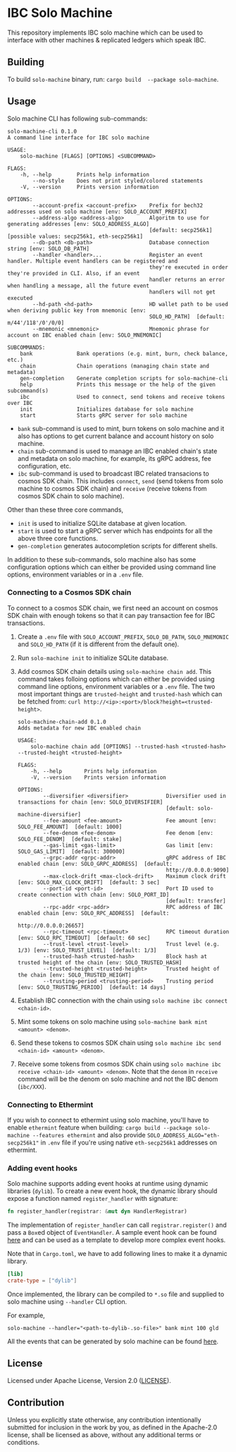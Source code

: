 # IBC Solo Machine

This repository implements IBC solo machine which can be used to interface with other machines & replicated ledgers
which speak IBC.

## Building

To build `solo-machine` binary, run: `cargo build  --package solo-machine`.

## Usage

Solo machine CLI has following sub-commands:

```
solo-machine-cli 0.1.0
A command line interface for IBC solo machine

USAGE:
    solo-machine [FLAGS] [OPTIONS] <SUBCOMMAND>

FLAGS:
    -h, --help        Prints help information
        --no-style    Does not print styled/colored statements
    -V, --version     Prints version information

OPTIONS:
        --account-prefix <account-prefix>    Prefix for bech32 addresses used on solo machine [env: SOLO_ACCOUNT_PREFIX]
        --address-algo <address-algo>        Algoritm to use for generating addresses [env: SOLO_ADDRESS_ALGO]
                                             [default: secp256k1]  [possible values: secp256k1, eth-secp256k1]
        --db-path <db-path>                  Database connection string [env: SOLO_DB_PATH]
        --handler <handler>...               Register an event handler. Multiple event handlers can be registered and
                                             they're executed in order they're provided in CLI. Also, if an event
                                             handler returns an error when handling a message, all the future event
                                             handlers will not get executed
        --hd-path <hd-path>                  HD wallet path to be used when deriving public key from mnemonic [env:
                                             SOLO_HD_PATH]  [default: m/44'/118'/0'/0/0]
        --mnemonic <mnemonic>                Mnemonic phrase for account on IBC enabled chain [env: SOLO_MNEMONIC]

SUBCOMMANDS:
    bank              Bank operations (e.g. mint, burn, check balance, etc.)
    chain             Chain operations (managing chain state and metadata)
    gen-completion    Generate completion scripts for solo-machine-cli
    help              Prints this message or the help of the given subcommand(s)
    ibc               Used to connect, send tokens and receive tokens over IBC
    init              Initializes database for solo machine
    start             Starts gRPC server for solo machine
```

- `bank` sub-command is used to mint, burn tokens on solo machine and it also has options to get current balance and
  account history on solo machine.
- `chain` sub-command is used to manage an IBC enabled chain's state and metadata on solo machine, for example, its
  gRPC address, fee configuration, etc.
- `ibc` sub-command is used to broadcast IBC related transacions to cosmos SDK chain. This includes `connect`, `send`
  (send tokens from solo machine to cosmos SDK chain) and `receive` (receive tokens from cosmos SDK chain to solo
  machine).

Other than these three core commands,

- `init` is used to initialize SQLite database at given location.
- `start` is used to start a gRPC server which has endpoints for all the above three core functions.
- `gen-completion` generates autocompletion scripts for different shells.

In addition to these sub-commands, solo machine also has some configuration options which can either be provided using
command line options, environment variables or in a `.env` file.

### Connecting to a Cosmos SDK chain

To connect to a cosmos SDK chain, we first need an account on cosmos SDK chain with enough tokens so that it can pay
transaction fee for IBC transactions.

1. Create a `.env` file with `SOLO_ACCOUNT_PREFIX`, `SOLO_DB_PATH`, `SOLO_MNEMONIC` and `SOLO_HD_PATH` (if it is
   different from the default one).
2. Run `solo-machine init` to initialize SQLite database.
3. Add cosmos SDK chain details using `solo-machine chain add`. This command takes folloing options which can either be
   provided using command line options, environment variables or a `.env` file. The two most important things are
   `trusted-height` and `trusted-hash` which can be fetched from:
   `curl http://<ip>:<port>/block?height=<trusted-height>`.

   ```
   solo-machine-chain-add 0.1.0
   Adds metadata for new IBC enabled chain
   
   USAGE:
       solo-machine chain add [OPTIONS] --trusted-hash <trusted-hash> --trusted-height <trusted-height>
   
   FLAGS:
       -h, --help       Prints help information
       -V, --version    Prints version information
   
   OPTIONS:
           --diversifier <diversifier>            Diversifier used in transactions for chain [env: SOLO_DIVERSIFIER]
                                                  [default: solo-machine-diversifier]
           --fee-amount <fee-amount>              Fee amount [env: SOLO_FEE_AMOUNT]  [default: 1000]
           --fee-denom <fee-denom>                Fee denom [env: SOLO_FEE_DENOM]  [default: stake]
           --gas-limit <gas-limit>                Gas limit [env: SOLO_GAS_LIMIT]  [default: 300000]
           --grpc-addr <grpc-addr>                gRPC address of IBC enabled chain [env: SOLO_GRPC_ADDRESS]  [default:
                                                  http://0.0.0.0:9090]
           --max-clock-drift <max-clock-drift>    Maximum clock drift [env: SOLO_MAX_CLOCK_DRIFT]  [default: 3 sec]
           --port-id <port-id>                    Port ID used to create connection with chain [env: SOLO_PORT_ID]
                                                  [default: transfer]
           --rpc-addr <rpc-addr>                  RPC address of IBC enabled chain [env: SOLO_RPC_ADDRESS]  [default:
                                                  http://0.0.0.0:26657]
           --rpc-timeout <rpc-timeout>            RPC timeout duration [env: SOLO_RPC_TIMEOUT]  [default: 60 sec]
           --trust-level <trust-level>            Trust level (e.g. 1/3) [env: SOLO_TRUST_LEVEL]  [default: 1/3]
           --trusted-hash <trusted-hash>          Block hash at trusted height of the chain [env: SOLO_TRUSTED_HASH]
           --trusted-height <trusted-height>      Trusted height of the chain [env: SOLO_TRUSTED_HEIGHT]
           --trusting-period <trusting-period>    Trusting period [env: SOLO_TRUSTING_PERIOD]  [default: 14 days]
   ```

4. Establish IBC connection with the chain using `solo machine ibc connect <chain-id>`.
5. Mint some tokens on solo machine using `solo-machine bank mint <amount> <denom>`.
6. Send these tokens to cosmos SDK chain using `solo machine ibc send <chain-id> <amount> <denom>`.
7. Receive some tokens from cosmos SDK chain using `solo machine ibc receive <chain-id> <amount> <denom>`. Note that the
   `denom` in `receive` command will be the denom on solo machine and not the IBC denom (`ibc/XXX`).

### Connecting to Ethermint

If you wish to connect to ethermint using solo machine, you'll have to enable `ethermint` feature when building:
`cargo build --package solo-machine --features ethermint` and also provide `SOLO_ADDRESS_ALGO="eth-secp256k1"` in `.env`
file if you're using native `eth-secp256k1` addresses on ethermint.

### Adding event hooks

Solo machine supports adding event hooks at runtime using dynamic libraries (`dylib`). To create a new event hook, the
dynamic library should expose a function named `register_handler` with signature:

```rust
fn register_handler(registrar: &mut dyn HandlerRegistrar)
```

The implementation of `register_handler` can call `registrar.register()` and pass a `Box`ed object of `EventHandler`. A
sample event hook can be found [here](event-hooks/stdout-logger) and can be used as a template to develop more complex
event hooks.

Note that in `Cargo.toml`, we have to add following lines to make it a dynamic library.

```toml
[lib]
crate-type = ["dylib"]
```

Once implemented, the library can be compiled to `*.so` file and supplied to solo machine using `--handler` CLI option.

For example,

```
solo-machine --handler="<path-to-dylib-.so-file>" bank mint 100 gld
```

All the events that can be generated by solo machine can be found [here](solo-machine-core/src/event.rs).

## License

Licensed under Apache License, Version 2.0 ([LICENSE](LICENSE)).

## Contribution

Unless you explicitly state otherwise, any contribution intentionally submitted for inclusion in the work by you, as
defined in the Apache-2.0 license, shall be licensed as above, without any additional terms or conditions.

